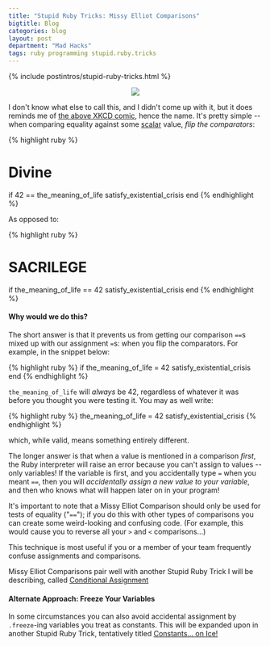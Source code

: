 ```yaml
---
title: "Stupid Ruby Tricks: Missy Elliot Comparisons"
bigtitle: Blog
categories: blog
layout: post
department: "Mad Hacks"
tags: ruby programming stupid.ruby.tricks
---
```


{% include postintros/stupid-ruby-tricks.html %}

<div align="center"><a href="https://xkcd.com/153/" target="_blank"><img src="https://imgs.xkcd.com/comics/cryptography.png"></a></div>

I don't know what else to call this, and I didn't come up with it, but it does reminds me of [the above XKCD comic](https://xkcd.com/153/), hence the name. It's pretty simple -- when comparing equality against some [scalar](https://softwareengineering.stackexchange.com/questions/238033/what-does-it-mean-when-data-is-scalar) value, *flip the comparators*:

{% highlight ruby %}
# Divine
if 42 == the_meaning_of_life
	satisfy_existential_crisis
end
{% endhighlight %}

As opposed to:

{% highlight ruby %}
# SACRILEGE
if the_meaning_of_life == 42
	satisfy_existential_crisis
end
{% endhighlight %}

#### Why would we do this?

The short answer is that it prevents us from getting our comparison `==`s mixed up with our assignment `=`s: when you flip the comparators. For example, in the snippet below:

{% highlight ruby %}
if the_meaning_of_life = 42
	satisfy_existential_crisis
end
{% endhighlight %}

`the_meaning_of_life` will *always* be 42, regardless of whatever it was before you thought you were testing it. You may as well write:

{% highlight ruby %}
the_meaning_of_life = 42
satisfy_existential_crisis
{% endhighlight %}

which, while valid, means something entirely different.

The longer answer is that when a value is mentioned in a comparison *first*, the Ruby interpreter will raise an error because you can't assign to values -- only variables! If the variable is first, and you accidentally type `=` when you meant `==`, then you will *accidentally assign a new value to your variable*, and then who knows what will happen later on in your program!

It's important to note that a Missy Elliot Comparison should only be used for tests of equality ("`==`"); if you do this with other types of comparisons you can create some weird-looking and confusing code. (For example, this would cause you to reverse all your `>` and `<` comparisons...)

This technique is most useful if you or a member of your team frequently confuse assignments and comparisons.

Missy Elliot Comparisons pair well with another Stupid Ruby Trick I will be describing, called [Conditional Assignment](#conditional-assignment)

#### Alternate Approach: Freeze Your Variables

In some circumstances you can also avoid accidental assignment by `.freeze`-ing variables you treat as constants. This will be expanded upon in another Stupid Ruby Trick, tentatively titled [Constants... on Ice!](#constants-on-ice)